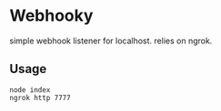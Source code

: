 # Webhooky
simple webhook listener for localhost. relies on ngrok.

## Usage
```
node index
ngrok http 7777
```

